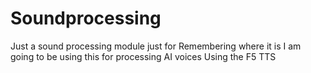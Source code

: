 # Soundprocessing
Just a sound processing module just for Remembering where it is I am going to be using this for processing AI voices Using the F5 TTS
